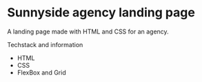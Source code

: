 # Sunnyside agency landing page

A landing page made with HTML and CSS for an agency.

Techstack and information

- HTML
- CSS
- FlexBox and Grid
